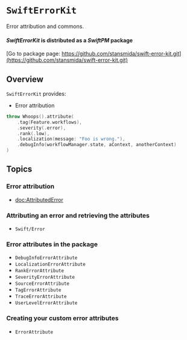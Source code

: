 # ``SwiftErrorKit``

Error attribution and commons. 

#### _SwiftErrorKit_ is distributed as a _SwiftPM_ package 

[Go to package page: https://github.com/stansmida/swift-error-kit.git](https://github.com/stansmida/swift-error-kit.git)


## Overview

`SwiftErrorKit` provides:
- Error attribution
```swift
throw Whoops().attribute(
    .tag(Feature.workflows),
    .severity(.error),
    .rank(.low),
    .localization(message: "Foo is wrong."),
    .debugInfo(workflowManager.state, aContext, anotherContext)
)
```


## Topics


### Error attribution

- <doc:AttributedError>


### Attributing an error and retrieving the attributes 

- ``Swift/Error``


### Error attributes in the package

- ``DebugInfoErrorAttribute``
- ``LocalizationErrorAttribute``
- ``RankErrorAttribute``
- ``SeverityErrorAttribute``
- ``SourceErrorAttribute``
- ``TagErrorAttribute``
- ``TraceErrorAttribute``
- ``UserLevelErrorAttribute``


### Creating your custom error attributes

- ``ErrorAttribute``
